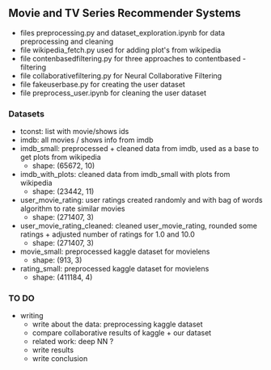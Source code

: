 ## Movie and TV Series Recommender Systems

- files preprocessing.py and dataset_exploration.ipynb for data preprocessing and cleaning
- file wikipedia_fetch.py used for adding plot's from wikipedia
- file contenbasedfiltering.py for three approaches to contentbased - filtering
- file collaborativefiltering.py for Neural Collaborative Filtering 
- file fakeuserbase.py for creating the user dataset
- file preprocess_user.ipynb for cleaning the user dataset

### Datasets
- tconst: list with movie/shows ids
- imdb: all movies / shows info from imdb
- imdb_small: preprocessed + cleaned data from imdb, used as a base to get plots from wikipedia
    - shape: (65672, 10)
- imdb_with_plots: cleaned data from imdb_small with plots from wikipedia 
    - shape: (23442, 11)
- user_movie_rating: user ratings created randomly and with bag of words algorithm to rate similar movies
    - shape: (271407, 3)
- user_movie_rating_cleaned: cleaned user_movie_rating, rounded some ratings + adjusted number of ratings for 1.0 and 10.0
    - shape: (271407, 3)
- movie_small: preprocessed kaggle dataset for movielens
    - shape: (913, 3)
- rating_small: preprocessed kaggle dataset for movielens
    - shape: (411184, 4)

### TO DO

- writing
    - write about the data: preprocessing kaggle dataset
    - compare collaborative results of kaggle + our dataset
    - related work: deep NN ? 
    - write results
    - write conclusion

